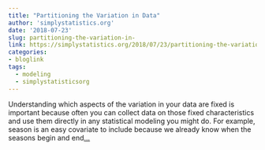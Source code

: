 ```yaml
---
title: "Partitioning the Variation in Data"
author: 'simplystatistics.org'
date: '2018-07-23'
slug: partitioning-the-variation-in-
link: https://simplystatistics.org/2018/07/23/partitioning-the-variation-in-data/
categories:
- bloglink
tags:
  - modeling
  - simplystatisticsorg
---
```


Understanding which aspects of the variation in your data are fixed is important because often you can collect data on those fixed characteristics and use them directly in any statistical modeling you might do. For example, season is an easy covariate to include because we already know when the seasons begin and end[... <i class="fas fa-external-link-alt"></i>](https://simplystatistics.org/2018/07/23/partitioning-the-variation-in-data/)

